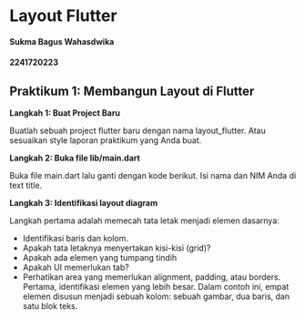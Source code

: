 # **Layout Flutter**

#### Sukma Bagus Wahasdwika
#### 2241720223

## **Praktikum 1: Membangun Layout di Flutter**

**Langkah 1: Buat Project Baru**

Buatlah sebuah project flutter baru dengan nama layout_flutter. Atau sesuaikan style laporan praktikum yang Anda buat.

**Langkah 2: Buka file lib/main.dart**

Buka file main.dart lalu ganti dengan kode berikut. Isi nama dan NIM Anda di text title.

**Langkah 3: Identifikasi layout diagram**

Langkah pertama adalah memecah tata letak menjadi elemen dasarnya:

   * Identifikasi baris dan kolom.
   * Apakah tata letaknya menyertakan kisi-kisi (grid)?
   * Apakah ada elemen yang tumpang tindih
   * Apakah UI memerlukan tab?
   * Perhatikan area yang memerlukan alignment, padding, atau borders.
Pertama, identifikasi elemen yang lebih besar. Dalam contoh ini, empat elemen disusun menjadi sebuah kolom: sebuah gambar, dua baris, dan satu blok teks.
